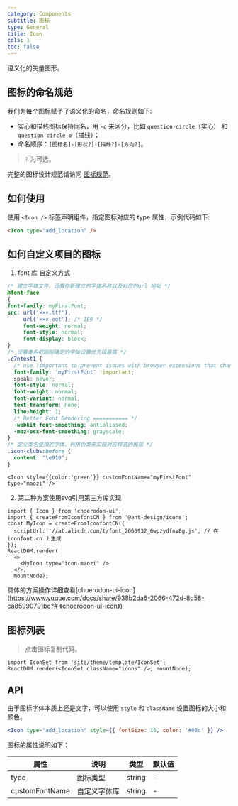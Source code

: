 ```yaml
---
category: Components
subtitle: 图标
type: General
title: Icon
cols: 1
toc: false
---
```


语义化的矢量图形。

## 图标的命名规范

我们为每个图标赋予了语义化的命名，命名规则如下:

- 实心和描线图标保持同名，用 `-o` 来区分，比如 `question-circle`（实心） 和 `question-circle-o`（描线）；
- 命名顺序：`[图标名]-[形状?]-[描线?]-[方向?]`。

> `?` 为可选。

完整的图标设计规范请访问 [图标规范](/docs/spec/icon)。

## 如何使用

使用 `<Icon />` 标签声明组件，指定图标对应的 type 属性，示例代码如下:

```html
<Icon type="add_location" />
```

## 如何自定义项目的图标

1. font 库 自定义方式
```css
/* 建立字体文件，设置你新建立的字体名称以及对应的url 地址 */
@font-face
{
font-family: myFirstFont;
src: url('×××.ttf'),
     url('×××.eot'); /* IE9 */
     font-weight: normal;
     font-style: normal;
     font-display: block;
}
/* 设置类名把刚刚确定的字体设置优先级最高 */
.c7ntest1 {
  /* use !important to prevent issues with browser extensions that change fonts */
  font-family: 'myFirstFont' !important;
  speak: never;
  font-style: normal;
  font-weight: normal;
  font-variant: normal;
  text-transform: none;
  line-height: 1;
  /* Better Font Rendering =========== */
  -webkit-font-smoothing: antialiased;
  -moz-osx-font-smoothing: grayscale;
}
/* 定义类名使用的字体，利用伪类来实现对应样式的展现 */
.icon-clubs:before {
  content: "\e918";
}
```

```
<Icon style={{color:'green'}} customFontName="myFirstFont" type="maozi" />
```

2. 第二种方案使用svg引用第三方库实现

```
import { Icon } from 'choerodon-ui';
import { createFromIconfontCN } from '@ant-design/icons';
const MyIcon = createFromIconfontCN({
  scriptUrl: '//at.alicdn.com/t/font_2066932_6wpzydfnv8g.js', // 在 iconfont.cn 上生成
});
ReactDOM.render(
  <>
    <MyIcon type="icon-maozi" />
  </>,
  mountNode);
```

具体的方案操作详细查看[choerodon-ui-icon](https://www.yuque.com/docs/share/938b2da6-2066-472d-8d58-ca85990791be?# 《choerodon-ui-icon》)

## 图标列表

> 点击图标复制代码。

```__react
import IconSet from 'site/theme/template/IconSet';
ReactDOM.render(<IconSet className="icons" />, mountNode);
```

## API

由于图标字体本质上还是文字，可以使用 `style` 和 `className` 设置图标的大小和颜色。

```jsx
<Icon type="add_location" style={{ fontSize: 16, color: '#08c' }} />

```

图标的属性说明如下：

属性 | 说明 | 类型 | 默认值
-----|-----|-----|------
type | 图标类型 | string | -
customFontName | 自定义字体库 | string | -


<style>
.c7n-icon-block {
  display: inline-block;
  width: 200px;
  text-align: center;
  font-size: 14px;
}
.c7n-icon-block .icon {
  line-height: 80px;
  transition: font-size .2s;
}
</style>
